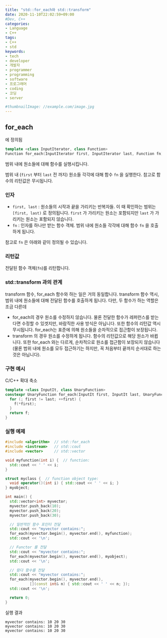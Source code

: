 ```yaml
---
title: "std::for_each와 std::transform"
date: 2020-11-10T22:02:59+09:00
#Dev, C++
categories:
- Language
- C++
tags:
- C++
- std
keywords:
- tech
- developer
- 개발자
- programmer
- programming
- software
- 프로그래머
- coding
- 코딩
- server

#thumbnailImage: //example.com/image.jpg
---
```


## for_each

<algorithm> 에 정의됨

```cpp
template <class InputIterator, class Function>
Function for_each(InputIterator first, InputIterator last, Function fn);
```

범위 내에 원소들에 대해 함수를 실행시킵니다.

범위 내 (`first` 부터 `last` 전 까지) 원소들 각각에 대해 함수 `fn` 을 실행한다. 참고로 함수의 리턴값은 무시됩니다.

<!--more-->

  

### 인자

- `first, last` : 원소들의 시작과 끝을 가리키는 반복자들. 이 때 확인하는 범위는 `[first, last)` 로 정의됩니다. `first` 가 가리키는 원소는 포함되지만 `last` 가 가리키는 원소는 포함되지 않습니다.
- `fn` : 인자를 하나만 받는 함수 객체. 범위 내에 원소들 각각에 대해 함수 `fn` 을 호출하게 됩니다.

참고로 `fn` 은 아래와 같이 정의될 수 있습니다.

  

  

### 리턴값

전달된 함수 객체(`fn`)를 리턴합니다.

  

  

### std::transform 과의 관계

transform 함수, for_each 함수와 하는 일은 거의 동일합니다. transform 함수 역시, 범위 내에 원소들에 대해 전달된 함수를 호출하게 됩니다. 다만, 두 함수가 하는 역할은 조금 다른데

- for_each의 경우 원소를 수정하지 않습니다. 물론 전달한 함수가 레퍼런스를 받는다면 수정할 수 있겟지만, 바람직한 사용 방식은 아닙니다. 또한 함수의 리턴값 역시 무시됩니다. for_each는 표준에 의해 원소들을 순차적으로 접근함이 보장됩니다.
- transform 의 경우 원소를 수정하게 됩니다. 함수의 리턴값으로 해당 원소가 바뀝니다. 또한 for_each 와는 다르게, 순차적으로 원소를 접근함이 보장되지 않습니다 (물론 범위 내에 원소를 모두 접근하기는 하지만, 꼭 처음부터 끝까지 순서대로 하는 것은 아닙니다).

  

  

### 구현 예시

 C/C++ 확대 축소

```cpp
template <class InputIt, class UnaryFunction>
constexpr UnaryFunction for_each(InputIt first, InputIt last, UnaryFunction f) {
  for (; first != last; ++first) {
    f(*first);
  }
  return f;
}
```

  

  

### 실행 예제

```cpp
#include <algorithm>  // std::for_each
#include <iostream>   // std::cout
#include <vector>     // std::vector

void myfunction(int i) {  // function:
  std::cout << ' ' << i;
}

struct myclass {  // function object type:
  void operator()(int i) { std::cout << ' ' << i; }
} myobject;

int main() {
  std::vector<int> myvector;
  myvector.push_back(10);
  myvector.push_back(20);
  myvector.push_back(30);

  // 일반적인 함수 포인터 전달
  std::cout << "myvector contains:";
  for_each(myvector.begin(), myvector.end(), myfunction);
  std::cout << '\n';

  // Functor 를 전달
  std::cout << "myvector contains:";
  for_each(myvector.begin(), myvector.end(), myobject);
  std::cout << '\n';

  // 람다 함수를 전달
  std::cout << "myvector contains:";
  for_each(myvector.begin(), myvector.end(),
           [](const int& n) { std::cout << ' ' << n; });
  std::cout << '\n';

  return 0;
}
```

실행 결과

```
myvector contains: 10 20 30
myvector contains: 10 20 30
myvector contains: 10 20 30
```
